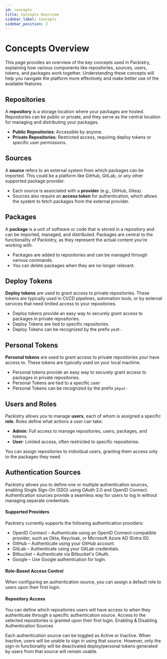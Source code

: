 ```yaml
---
id: concepts
title: Concepts Overview
sidebar_label: Concepts
sidebar_position: 3
---
```


# Concepts Overview

This page provides an overview of the key concepts used in Packistry, explaining how various components like repositories, sources, users, tokens, and packages work together. Understanding these concepts will help you navigate the platform more effectively and make better use of the available features.

## Repositories

A **repository** is a storage location where your packages are hosted. Repositories can be public or private, and they serve as the central location for managing and distributing your packages.

- **Public Repositories**: Accessible by anyone.
- **Private Repositories**: Restricted access, requiring deploy tokens or specific user permissions.

## Sources

A **source** refers to an external system from which packages can be imported. This could be a platform like GitHub, GitLab, or any other supported package provider.

- Each source is associated with a **provider** (e.g., GitHub, Gitea).
- Sources also require an **access token** for authentication, which allows the system to fetch packages from the external provider.

## Packages

A **package** is a unit of software or code that is stored in a repository and can be imported, managed, and distributed. Packages are central to the functionality of Packistry, as they represent the actual content you're working with.

- Packages are added to repositories and can be managed through various commands.
- You can delete packages when they are no longer relevant.

## Deploy Tokens

**Deploy tokens** are used to grant access to private repositories. These tokens are typically used in CI/CD pipelines, automation tools, or by external services that need limited access to your repositories.

- Deploy tokens provide an easy way to securely grant access to packages in private repositories.
- Deploy Tokens are tied to specific repositories.
- Deploy Tokens can be recognized by the prefix `pkdt-`

## Personal Tokens

**Personal tokens** are used to grant access to private repositories your have access to. These tokens are typically used on your local machine.

- Personal tokens provide an easy way to securely grant access to packages in private repositories.
- Personal Tokens are tied to a specific user
- Personal Tokens can be recognized by the prefix `pkpat-`


## Users and Roles

Packistry allows you to manage **users**, each of whom is assigned a specific **role**. Roles define what actions a user can take:

- **Admin**: Full access to manage repositories, users, packages, and tokens.
- **User**: Limited access, often restricted to specific repositories.

You can assign repositories to individual users, granting them access only to the packages they need.

## Authentication Sources

Packistry allows you to define one or multiple authentication sources, enabling Single Sign-On (SSO) using OAuth 2.0 and OpenID Connect. Authentication sources provide a seamless way for users to log in without managing separate credentials.

#### Supported Providers

Packistry currently supports the following authentication providers:

* OpenID Connect – Authenticate using an OpenID Connect-compatible provider, such as Okta, Keycloak, or Microsoft Azure AD (Entra ID).
* GitHub – Authenticate using your GitHub account.
* GitLab – Authenticate using your GitLab credentials.
* Bitbucket – Authenticate via Bitbucket's OAuth.
* Google – Use Google authentication for login.

####  Role-Based Access Control

When configuring an authentication source, you can assign a default role to users upon their first login.

#### Repository Access

You can define which repositories users will have access to when they authenticate through a specific authentication source. Access to the selected repositories is granted upon their first login.
Enabling & Disabling Authentication Sources

Each authentication source can be toggled as Active or Inactive. When Inactive, users will be unable to sign in using that source. However, only the sign-in functionality will be deactivated deploy/personal tokens generated by users from that source will remain usable.

